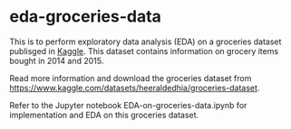 # eda-groceries-data
This is to perform exploratory data analysis (EDA) on a groceries dataset publisged in [Kaggle](https://www.kaggle.com/). This dataset contains information on grocery items bought in 2014 and 2015. 

Read more information and download the groceries dataset from https://www.kaggle.com/datasets/heeraldedhia/groceries-dataset.

Refer to the Jupyter notebook EDA-on-groceries-data.ipynb for implementation and EDA on this groceries dataset.
